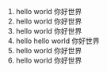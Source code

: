 1. hello world 你好世界
1. hello world 你好世界
1. hello world 你好世界
1. hello hello world 你好世界
1. hello world 你好世界
1. hello world 你好世界
